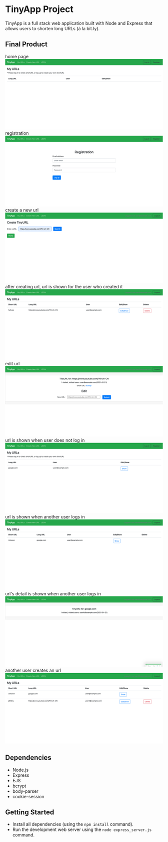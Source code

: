 # TinyApp Project

TinyApp is a full stack web application built with Node and Express that allows users to shorten long URLs (à la bit.ly).

## Final Product

home page
!["home"](https://github.com/HaopengSun/tinyapp/blob/master/docs/home.png)
registration
!["registration"](https://github.com/HaopengSun/tinyapp/blob/master/docs/registration.png)
create a new url
!["create url"](https://github.com/HaopengSun/tinyapp/blob/master/docs/create-url.png)
after creating url, url is shown for the user who created it
!["url created"](https://github.com/HaopengSun/tinyapp/blob/master/docs/url-crested.png)
edit url
!["edit url"](https://github.com/HaopengSun/tinyapp/blob/master/docs/edit-url.png)
url is shown when user does not log in
!["show url"](https://github.com/HaopengSun/tinyapp/blob/master/docs/show-url.png)
url is shown when another user logs in
!["show url"](https://github.com/HaopengSun/tinyapp/blob/master/docs/url-show-other-user.png)
url's detail is shown when another user logs in
!["show url"](https://github.com/HaopengSun/tinyapp/blob/master/docs/show-url-another-user.png)
another user creates an url
!["create url"](https://github.com/HaopengSun/tinyapp/blob/master/docs/create-another-url.png)

## Dependencies

- Node.js
- Express
- EJS
- bcrypt
- body-parser
- cookie-session

## Getting Started

- Install all dependencies (using the `npm install` command).
- Run the development web server using the `node express_server.js` command.